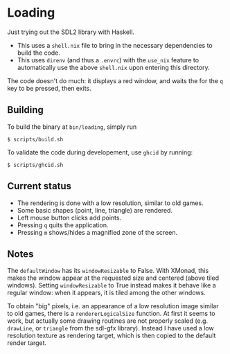 # Loading

Just trying out the SDL2 library with Haskell.

- This uses a `shell.nix` file to bring in the necessary dependencies to build
  the code.
- This uses `direnv` (and thus a `.envrc`) with the `use_nix` feature to
  automatically use the above `shell.nix` upon entering this directory.

The code doesn't do much: it displays a red window, and waits the for the `q`
key to be pressed, then exits.


## Building

To build the binary at `bin/loading`, simply run

```
$ scripts/build.sh
```

To validate the code during developement, use `ghcid` by running:

```
$ scripts/ghcid.sh
```


## Current status

- The rendering is done with a low resolution, similar to old games.
- Some basic shapes (point, line, triangle) are rendered.
- Left mouse button clicks add points.
- Pressing `q` quits the application.
- Pressing `m` shows/hides a magnified zone of the screen.


## Notes

The `defaultWindow` has its `windowResizable` to False. With XMonad, this makes
the window appear at the requested size and centered (above tiled windows).
Setting `windowResizable` to True instead makes it behave like a regular
window: when it appears, it is tiled among the other windows.

To obtain "big" pixels, i.e. an appearance of a low resolution image similar to
old games, there is a `rendererLogicalSize` function. At first it seems to
work, but actually some drawing routines are not properly scaled (e.g.
`drawLine`, or `triangle` from the sdl-gfx library). Instead I have used a low
resolution texture as rendering target, which is then copied to the default
render target.

